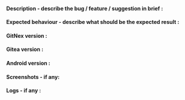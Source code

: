 #### Description - describe the bug / feature / suggestion in brief : 


#### Expected behaviour  - describe what should be the expected result : 


#### GitNex version : 
#### Gitea version : 
#### Android version : 

#### Screenshots - if any:


#### Logs - if any : 
